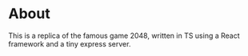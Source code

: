 # About

This is a replica of the famous game 2048, written in TS using a React framework and a tiny express server. 

